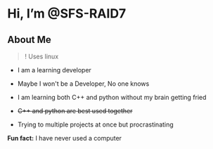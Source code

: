 # Hi, I’m @SFS-RAID7
## About Me

>! Uses linux

* I am a learning developer
* Maybe I won't be a Developer, No one knows

* I am learning both C++ and python without my brain getting fried

* ~~C++ and python are best used together~~

* Trying to multiple projects at once but procrastinating 

**Fun fact:** I have never used a computer
<!--
**SFS-RAID/SFS-RAID** is a ✨ _special_ ✨ repository because its `README.md` (this file) appears on your GitHub profile.

Here are some ideas to get you started:

- 🔭 I’m currently working on ...
- 🌱 I’m currently learning ...
- 👯 I’m looking to collaborate on ...
- 🤔 I’m looking for help with ...
- 💬 Ask me about ...
- 📫 How to reach me: ...
- 😄 Pronouns: ...
- ⚡ Fun fact: ...
-->
